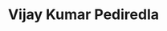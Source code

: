 ---
layout: biography
status: alumni
title: Vijay Kumar Pediredla
pub_name: Vijay Kumar Pediredla
email: pediredla.vijaykumar21@gmail.com
project: Data Analysis and Control
img: vijay.png
degree: Postdoc
year_start: 2022
year_end: 2024
has_profile: True
biography: Dr. Vijay Kumar received his MS and Ph.D. degrees in Robotics and Control systems from the Indian Institute of Technology Madras, India in 2021. His work focused on developing control algorithms for teleoperated systems and designing novel haptic devices. In 2021, he joined ARTPARK, IISc Bangalore as a PDF and worked on the design, analysis, and virtual simulations of complaint-based robotic actuators. His research interests include modelling, control system design, teleoperated systems, and haptic device design. As a member of the ERMP program, Vijay Kumar works on data analysis and control of the industrial automation and pulping process.
---
